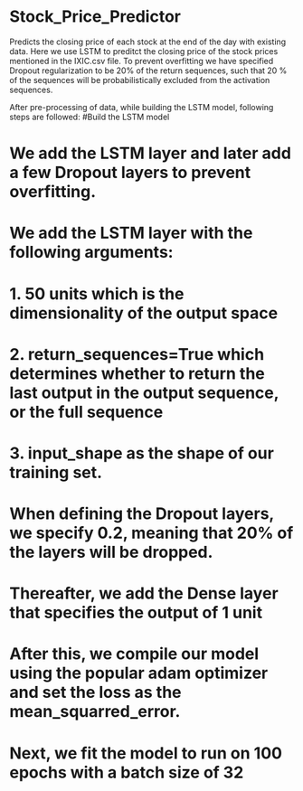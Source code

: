 # Stock_Price_Predictor
Predicts the closing price of each stock at the end of the day with existing data.
Here we use LSTM to preditct the closing price of the stock prices mentioned in the IXIC.csv file. To prevent overfitting we have specified Dropout regularization to be 20% of the 
return sequences, such that 20 % of the sequences will be probabilistically excluded from the activation sequences.

After pre-processing of data, while building the LSTM model, following steps are followed:
#Build the LSTM model 
# We add the LSTM layer and later add a few Dropout layers to prevent overfitting. 
# We add the LSTM layer with the following arguments:
# 1. 50 units which is the dimensionality of the output space
# 2. return_sequences=True which determines whether to return the last output in the output sequence, or the full sequence
# 3. input_shape as the shape of our training set.

# When defining the Dropout layers, we specify 0.2, meaning that 20% of the layers will be dropped.
# Thereafter, we add the Dense layer that specifies the output of 1 unit
# After this, we compile our model using the popular adam optimizer and set the loss as the mean_squarred_error.
# Next, we fit the model to run on 100 epochs with a batch size of 32
